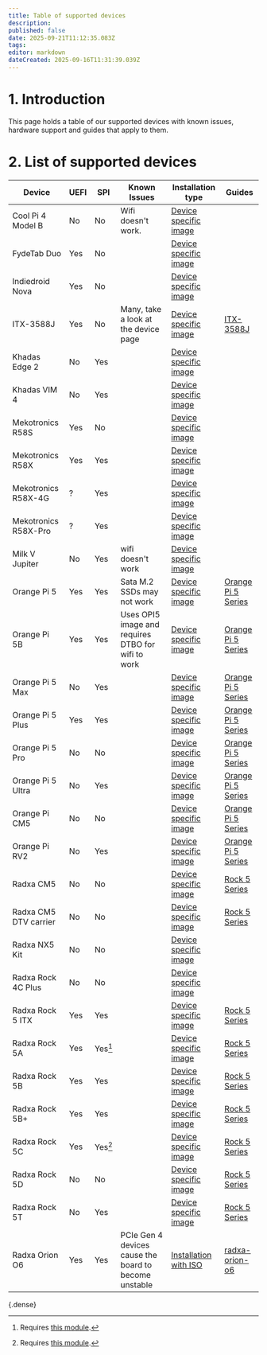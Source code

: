 ```yaml
---
title: Table of supported devices
description: 
published: false
date: 2025-09-21T11:12:35.083Z
tags: 
editor: markdown
dateCreated: 2025-09-16T11:31:39.039Z
---
```


# 1. Introduction
This page holds a table of our supported devices with known issues, hardware support and guides that apply to them.

# 2. List of supported devices

| Device            | UEFI  | SPI | Known Issues | Installation type |Guides |
|-------------------|-------|-----------|--------------|--|--|
| Cool Pi 4 Model B       |  No   |   No   | Wifi doesn't work.| [Device specific image](/install/device-specific-image)| |
|FydeTab Duo|	Yes | No	|	|[Device specific image](/install/device-specific-image)| |
|Indiedroid Nova| Yes |	No |	|[Device specific image](/install/device-specific-image)| |
|ITX-3588J|	Yes |	No | Many, take a look at the device page	|[Device specific image](/install/device-specific-image)|[ITX-3588J](/itx-3588j) |
|Khadas Edge 2| No | Yes |	|[Device specific image](/install/device-specific-image)| |
|Khadas VIM 4| No | Yes	|	|[Device specific image](/install/device-specific-image)| |
|Mekotronics R58S| Yes |No|	|[Device specific image](/install/device-specific-image)| |
|Mekotronics R58X|Yes|Yes|	|[Device specific image](/install/device-specific-image)| |
|Mekotronics R58X-4G|?|Yes|	|[Device specific image](/install/device-specific-image)| |
|Mekotronics R58X-Pro|?|Yes|	|[Device specific image](/install/device-specific-image)| |
|Milk V Jupiter|No|Yes|	wifi doesn't work|[Device specific image](/install/device-specific-image)| |
|Orange Pi 5|Yes|Yes| Sata M.2 SSDs may not work	|[Device specific image](/install/device-specific-image)|[Orange Pi 5 Series](/orangepi-5/table-of-supported-devices) |
|Orange Pi 5B|Yes|Yes| Uses OPI5 image and requires DTBO for wifi to work	|[Device specific image](/install/device-specific-image)|[Orange Pi 5 Series](/en/orangepi-5/table-of-supported-devices) |
|Orange Pi 5 Max|No|Yes|	|[Device specific image](/install/device-specific-image)|[Orange Pi 5 Series](/orangepi-5/table-of-supported-devices) |
|Orange Pi 5 Plus|	Yes |Yes|	|[Device specific image](/install/device-specific-image)|[Orange Pi 5 Series](/orangepi-5/table-of-supported-devices) |
|Orange Pi 5 Pro|No|No|	|[Device specific image](/install/device-specific-image)|[Orange Pi 5 Series](/orangepi-5/table-of-supported-devices) |
|Orange Pi 5 Ultra|No|Yes|	|[Device specific image](/install/device-specific-image)|[Orange Pi 5 Series](/orangepi-5/table-of-supported-devices) |
|Orange Pi CM5|No|No|	|[Device specific image](/install/device-specific-image)|[Orange Pi 5 Series](/orangepi-5/table-of-supported-devices) |
|Orange Pi RV2|No|Yes|	|[Device specific image](/install/device-specific-image)|[Orange Pi 5 Series](/orangepi-5/table-of-supported-devices) |
|Radxa CM5|No|No|	|[Device specific image](/install/device-specific-image)|[Rock 5 Series](/rock-5/table-of-supported-devices) |
|Radxa CM5 DTV carrier|No|No|	|[Device specific image](/install/device-specific-image)|[Rock 5 Series](/rock-5/table-of-supported-devices) |
|Radxa NX5 Kit|No|No|	|[Device specific image](/install/device-specific-image)| |
|Radxa Rock 4C Plus|No|No|	|[Device specific image](/install/device-specific-image)| |
|Radxa Rock 5 ITX|Yes|Yes|	|[Device specific image](/install/device-specific-image)|[Rock 5 Series](/rock-5/table-of-supported-devices) |
|Radxa Rock 5A|Yes|Yes[^1]|	|[Device specific image](/install/device-specific-image)|[Rock 5 Series](/rock-5/table-of-supported-devices) |
|Radxa Rock 5B|Yes|Yes|	|[Device specific image](/install/device-specific-image)|[Rock 5 Series](/rock-5/table-of-supported-devices) |
|Radxa Rock 5B+|Yes|Yes|	|[Device specific image](/install/device-specific-image)|[Rock 5 Series](/rock-5/table-of-supported-devices) |
|Radxa Rock 5C|Yes|Yes[^1]|	|[Device specific image](/install/device-specific-image)|[Rock 5 Series](/rock-5/table-of-supported-devices) |
|Radxa Rock 5D|No|No|	|[Device specific image](/install/device-specific-image)|[Rock 5 Series](/rock-5/table-of-supported-devices) |
|Radxa Rock 5T|No|Yes |	|[Device specific image](/install/device-specific-image)|[Rock 5 Series](/rock-5/table-of-supported-devices) |
| Radxa Orion O6 |  Yes   |Yes| PCIe Gen 4 devices cause the board to become unstable|[Installation with ISO](/install/Installation-with-ISO)| [radxa-orion-o6](/radxa-orion-o6)|
{.dense}

[^1]: Requires [this module](https://radxa.com/products/accessories/spi-flash-module/).